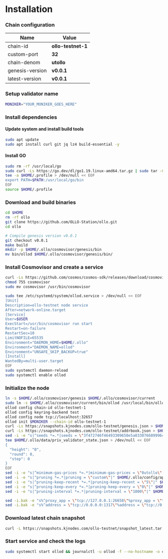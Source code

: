 # Installation

### Chain configuration

| Name              | Value                  |
| ----------------- | ---------------------- |
| chain-id          | **ollo-testnet-1**        |
| custom-port       | **32**      |
| chain-denom       | **utollo**     |
| genesis-version   | **v0.0.1** |
| latest-version    | **v0.0.1**  |


### Setup validator name

```bash
MONIKER="YOUR_MONIKER_GOES_HERE"
```

### Install dependencies

#### Update system and install build tools

```bash
sudo apt update
sudo apt install curl git jq lz4 build-essential -y
```

#### Install GO

```bash
sudo rm -rf /usr/local/go
sudo curl -Ls https://go.dev/dl/go1.19.linux-amd64.tar.gz | sudo tar -C /usr/local -xz
tee -a $HOME/.profile > /dev/null << EOF
export PATH=$PATH:/usr/local/go/bin
EOF
source $HOME/.profile
```

### Download and build binaries

```bash
cd $HOME
rm -rf ollo
git clone https://github.com/OLLO-Station/ollo.git
cd ollo

# Compile genesis version v0.0.1
git checkout v0.0.1
make build
mkdir -p $HOME/.ollo/cosmovisor/genesis/bin
mv bin/ollod $HOME/.ollo/cosmovisor/genesis/bin/

```

### Install Cosmovisor and create a service

```bash
curl -Ls https://github.com/cosmos/cosmos-sdk/releases/download/cosmovisor%2Fv1.3.0/cosmovisor-v1.3.0-linux-amd64.tar.gz | tar xz
chmod 755 cosmovisor
sudo mv cosmovisor /usr/bin/cosmovisor

sudo tee /etc/systemd/system/ollod.service > /dev/null << EOF
[Unit]
Description=ollo-testnet node service
After=network-online.target
[Service]
User=$USER
ExecStart=/usr/bin/cosmovisor run start
Restart=on-failure
RestartSec=10
LimitNOFILE=65535
Environment="DAEMON_HOME=$HOME/.ollo"
Environment="DAEMON_NAME=ollod"
Environment="UNSAFE_SKIP_BACKUP=true"
[Install]
WantedBy=multi-user.target
EOF
sudo systemctl daemon-reload
sudo systemctl enable ollod
```

### Initialize the node

```bash
ln -s $HOME/.ollo/cosmovisor/genesis $HOME/.ollo/cosmovisor/current
sudo ln -s $HOME/.ollo/cosmovisor/current/bin/ollod /usr/local/bin/ollod
ollod config chain-id ollo-testnet-1
ollod config keyring-backend test
ollod config node tcp://localhost:32657
ollod init $MONIKER --chain-id ollo-testnet-1
curl -Ls https://snapshots.kjnodes.com/ollo-testnet/genesis.json > $HOME/.ollo/config/genesis.json
curl -Ls https://snapshots.kjnodes.com/ollo-testnet/addrbook.json > $HOME/.ollo/config/addrbook.json
sed -i -e "s|^seeds *=.*|seeds = \"3f472746f46493309650e5a033076689996c8881@ollo-testnet.rpc.kjnodes.com:32659\"|" $HOME/.ollo/config/config.toml
tee $HOME/.ollo/data/priv_validator_state.json > /dev/null << EOF
{
  "height": "0",
  "round": 0,
  "step": 0
}
EOF
sed -i -e "s|^minimum-gas-prices *=.*|minimum-gas-prices = \"0utollo\"|" $HOME/.ollo/config/app.toml
sed -i -e "s|^pruning *=.*|pruning = \"custom\"|" $HOME/.ollo/config/app.toml
sed -i -e "s|^pruning-keep-recent *=.*|pruning-keep-recent = \"5\"|" $HOME/.ollo/config/app.toml
sed -i -e "s|^pruning-keep-every *=.*|pruning-keep-every = \"0\"|" $HOME/.ollo/config/app.toml
sed -i -e "s|^pruning-interval *=.*|pruning-interval = \"1000\"|" $HOME/.ollo/config/app.toml

sed -i.bak -e "s%^proxy_app = \"tcp://127.0.0.1:26658\"%proxy_app = \"tcp://127.0.0.1:32658\"%; s%^laddr = \"tcp://127.0.0.1:26657\"%laddr = \"tcp://127.0.0.1:32657\"%; s%^pprof_laddr = \"localhost:6060\"%pprof_laddr = \"localhost:32060\"%; s%^laddr = \"tcp://0.0.0.0:26656\"%laddr = \"tcp://0.0.0.0:32656\"%; s%^prometheus_listen_addr = \":26660\"%prometheus_listen_addr = \":32660\"%" $HOME/.ollo/config/config.toml
sed -i.bak -e "s%^address = \"tcp://0.0.0.0:1317\"%address = \"tcp://0.0.0.0:32317\"%; s%^address = \":8080\"%address = \":32080\"%; s%^address = \"0.0.0.0:9090\"%address = \"0.0.0.0:32090\"%; s%^address = \"0.0.0.0:9091\"%address = \"0.0.0.0:32091\"%; s%^address = \"0.0.0.0:8545\"%address = \"0.0.0.0:32545\"%; s%^ws-address = \"0.0.0.0:8546\"%ws-address = \"0.0.0.0:32546\"%" $HOME/.ollo/config/app.toml
```

### Download latest chain snapshot

```bash
curl -L https://snapshots.kjnodes.com/ollo-testnet/snapshot_latest.tar.lz4 | lz4 -dc - | tar -xf - -C $HOME/.ollo
```

### Start service and check the logs

```bash
sudo systemctl start ollod && journalctl -u ollod -f --no-hostname -o cat
```
